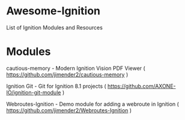 # Awesome-Ignition
List of Ignition Modules and Resources

# Modules

cautious-memory - Modern Ignition Vision PDF Viewer ( https://github.com/jimender2/cautious-memory )

Ignition Git - Git for Ignition 8.1 projects ( https://github.com/AXONE-IO/ignition-git-module )

Webroutes-Ignition - Demo module for adding a webroute in Ignition ( https://github.com/jimender2/Webroutes-Ignition )
